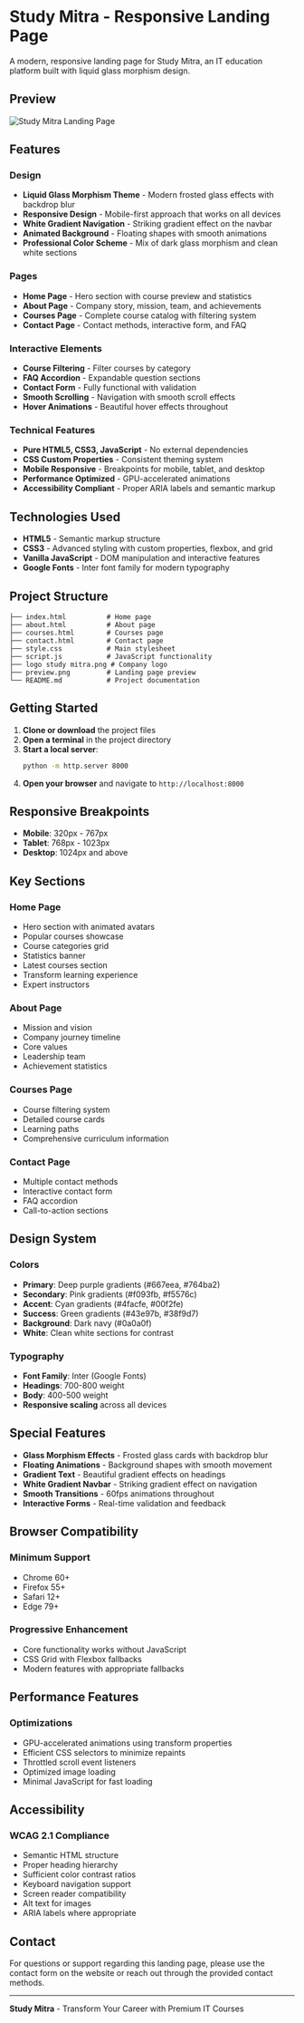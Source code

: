 # Study Mitra - Responsive Landing Page

A modern, responsive landing page for Study Mitra, an IT education platform built with liquid glass morphism design.

## Preview

![Study Mitra Landing Page](preview.png)

## Features

### Design
- **Liquid Glass Morphism Theme** - Modern frosted glass effects with backdrop blur
- **Responsive Design** - Mobile-first approach that works on all devices
- **White Gradient Navigation** - Striking gradient effect on the navbar
- **Animated Background** - Floating shapes with smooth animations
- **Professional Color Scheme** - Mix of dark glass morphism and clean white sections

### Pages
- **Home Page** - Hero section with course preview and statistics
- **About Page** - Company story, mission, team, and achievements
- **Courses Page** - Complete course catalog with filtering system
- **Contact Page** - Contact methods, interactive form, and FAQ

### Interactive Elements
- **Course Filtering** - Filter courses by category
- **FAQ Accordion** - Expandable question sections
- **Contact Form** - Fully functional with validation
- **Smooth Scrolling** - Navigation with smooth scroll effects
- **Hover Animations** - Beautiful hover effects throughout

### Technical Features
- **Pure HTML5, CSS3, JavaScript** - No external dependencies
- **CSS Custom Properties** - Consistent theming system
- **Mobile Responsive** - Breakpoints for mobile, tablet, and desktop
- **Performance Optimized** - GPU-accelerated animations
- **Accessibility Compliant** - Proper ARIA labels and semantic markup

## Technologies Used

- **HTML5** - Semantic markup structure
- **CSS3** - Advanced styling with custom properties, flexbox, and grid
- **Vanilla JavaScript** - DOM manipulation and interactive features
- **Google Fonts** - Inter font family for modern typography

## Project Structure

```
├── index.html          # Home page
├── about.html          # About page
├── courses.html        # Courses page
├── contact.html        # Contact page
├── style.css           # Main stylesheet
├── script.js           # JavaScript functionality
├── logo study mitra.png # Company logo
├── preview.png         # Landing page preview
└── README.md           # Project documentation
```

## Getting Started

1. **Clone or download** the project files
2. **Open a terminal** in the project directory
3. **Start a local server**:
   ```bash
   python -m http.server 8000
   ```
4. **Open your browser** and navigate to `http://localhost:8000`

## Responsive Breakpoints

- **Mobile**: 320px - 767px
- **Tablet**: 768px - 1023px
- **Desktop**: 1024px and above

## Key Sections

### Home Page
- Hero section with animated avatars
- Popular courses showcase
- Course categories grid
- Statistics banner
- Latest courses section
- Transform learning experience
- Expert instructors

### About Page
- Mission and vision
- Company journey timeline
- Core values
- Leadership team
- Achievement statistics

### Courses Page
- Course filtering system
- Detailed course cards
- Learning paths
- Comprehensive curriculum information

### Contact Page
- Multiple contact methods
- Interactive contact form
- FAQ accordion
- Call-to-action sections

## Design System

### Colors
- **Primary**: Deep purple gradients (#667eea, #764ba2)
- **Secondary**: Pink gradients (#f093fb, #f5576c)
- **Accent**: Cyan gradients (#4facfe, #00f2fe)
- **Success**: Green gradients (#43e97b, #38f9d7)
- **Background**: Dark navy (#0a0a0f)
- **White**: Clean white sections for contrast

### Typography
- **Font Family**: Inter (Google Fonts)
- **Headings**: 700-800 weight
- **Body**: 400-500 weight
- **Responsive scaling** across all devices

## Special Features

- **Glass Morphism Effects** - Frosted glass cards with backdrop blur
- **Floating Animations** - Background shapes with smooth movement
- **Gradient Text** - Beautiful gradient effects on headings
- **White Gradient Navbar** - Striking gradient effect on navigation
- **Smooth Transitions** - 60fps animations throughout
- **Interactive Forms** - Real-time validation and feedback

## Browser Compatibility

### Minimum Support
- Chrome 60+
- Firefox 55+
- Safari 12+
- Edge 79+

### Progressive Enhancement
- Core functionality works without JavaScript
- CSS Grid with Flexbox fallbacks
- Modern features with appropriate fallbacks

## Performance Features

### Optimizations
- GPU-accelerated animations using transform properties
- Efficient CSS selectors to minimize repaints
- Throttled scroll event listeners
- Optimized image loading
- Minimal JavaScript for fast loading

## Accessibility

### WCAG 2.1 Compliance
- Semantic HTML structure
- Proper heading hierarchy
- Sufficient color contrast ratios
- Keyboard navigation support
- Screen reader compatibility
- Alt text for images
- ARIA labels where appropriate

## Contact

For questions or support regarding this landing page, please use the contact form on the website or reach out through the provided contact methods.

---

**Study Mitra** - Transform Your Career with Premium IT Courses